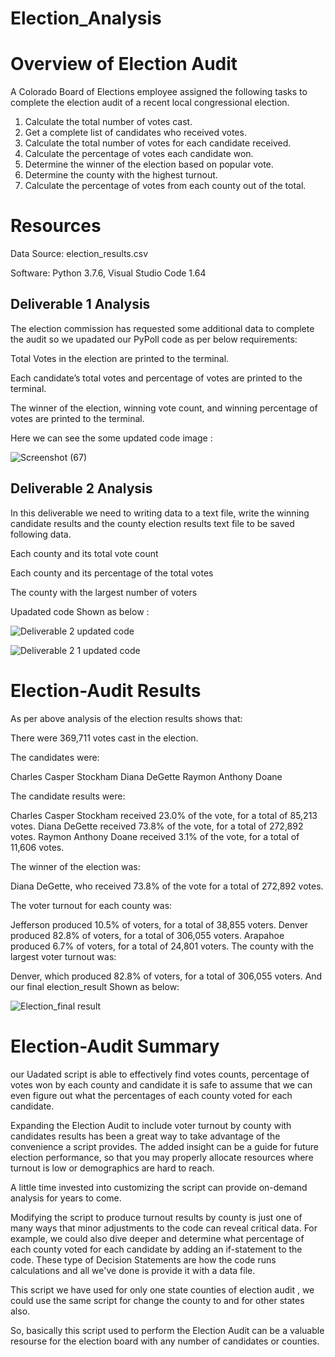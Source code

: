 # Election_Analysis

# Overview of Election Audit

A Colorado Board of Elections employee assigned the following tasks to complete the election audit of a recent local congressional election.

1. Calculate the total number of votes cast.
2. Get a complete list of candidates who received votes.
3. Calculate the total number of votes for each candidate received.
4. Calculate the percentage of votes each candidate won.
5. Determine the winner of the election based on popular vote.
6. Determine the county with the highest turnout.
7. Calculate the percentage of votes from each county out of the total.

# Resources

Data Source: election_results.csv

Software: Python 3.7.6, Visual Studio Code 1.64



## Deliverable 1 Analysis

The election commission has requested some additional data to complete the audit so we upadated our PyPoll code as per below requirements:

Total Votes in the election are printed to the terminal.

Each candidate’s total votes and percentage of votes are printed to the terminal.

The winner of the election, winning vote count, and winning percentage of votes are printed to the terminal.

Here we can see the some updated code image :

![Screenshot (67)](https://user-images.githubusercontent.com/96400887/167004984-f28aaeee-955b-4d9f-952d-0372f9414289.png)


## Deliverable 2 Analysis

In this deliverable we need to writing data to a text file, write the winning candidate results and the county election results text file to be saved following data.

Each county and its total vote count 

Each county and its percentage of the total votes 

The county with the largest number of voters 

Upadated code Shown as below :

![Deliverable 2 updated code](https://user-images.githubusercontent.com/96400887/167008572-a78b4013-503c-48d2-a3ca-ffe3b302b66c.png)

![Deliverable 2  1 updated code](https://user-images.githubusercontent.com/96400887/167008767-59cf4ccd-6a1e-4889-99cc-8fa0cf55b01c.png)

# Election-Audit Results

As per above analysis of the election results shows that:

There were 369,711 votes cast in the election.

The candidates were:

Charles Casper Stockham
Diana DeGette
Raymon Anthony Doane

The candidate results were:

Charles Casper Stockham received 23.0% of the vote, for a total of 85,213 votes.
Diana DeGette received 73.8% of the vote, for a total of 272,892 votes.
Raymon Anthony Doane received 3.1% of the vote, for a total of 11,606 votes.

               
The winner of the election was:

Diana DeGette, who received 73.8% of the vote for a total of 272,892 votes.

The voter turnout for each county was:

Jefferson produced 10.5% of voters, for a total of 38,855 voters.
Denver produced 82.8% of voters, for a total of 306,055 voters.
Arapahoe produced 6.7% of voters, for a total of 24,801 voters.
The county with the largest voter turnout was:

Denver, which produced 82.8% of voters, for a total of 306,055 voters.
And our final election_result Shown as below:

![Election_final result](https://user-images.githubusercontent.com/96400887/167009789-7c8db5fd-d11a-4a93-89e4-734612816989.png)


# Election-Audit Summary

our Uadated script is able to effectively find votes counts, percentage of votes won by each county and candidate it is safe to assume that we can even figure out what the percentages of each county voted for each candidate.

Expanding the Election Audit to include voter turnout by county with candidates results has been a great way to take advantage of the convenience a script provides. The added insight can be a guide for future election performance, so that you may properly allocate resources where turnout is low or demographics are hard to reach.

A little time invested into customizing the script can provide on-demand analysis for years to come.

Modifying the script to produce turnout results by county is just one of many ways that minor adjustments to the code can reveal critical data. For example, we could also dive deeper and determine what percentage of each county voted for each candidate by adding an if-statement to the code. These type of Decision Statements are how the code runs calculations and all we've done is provide it with a data file.

This script we have used for only one state counties of election audit , we could use the same script for change the county to and for other states also.

So, basically this script used to perform the Election Audit can be a valuable resourse for the election board with any number of candidates or counties.
 









